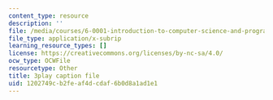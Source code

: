 ```yaml
---
content_type: resource
description: ''
file: /media/courses/6-0001-introduction-to-computer-science-and-programming-in-python-fall-2016/1202749cb2feaf4dcdaf6b0d8a1ad1e1_5McjE8e5gIg.srt
file_type: application/x-subrip
learning_resource_types: []
license: https://creativecommons.org/licenses/by-nc-sa/4.0/
ocw_type: OCWFile
resourcetype: Other
title: 3play caption file
uid: 1202749c-b2fe-af4d-cdaf-6b0d8a1ad1e1
---
```

